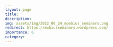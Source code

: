 ```yaml
---
layout: page
title: 
description:  
img: assets/img/2022_06_24_moebius_seminars.png
redirect: https://mobiusseminars.wordpress.com/
importance: 6
category: 
---
```

